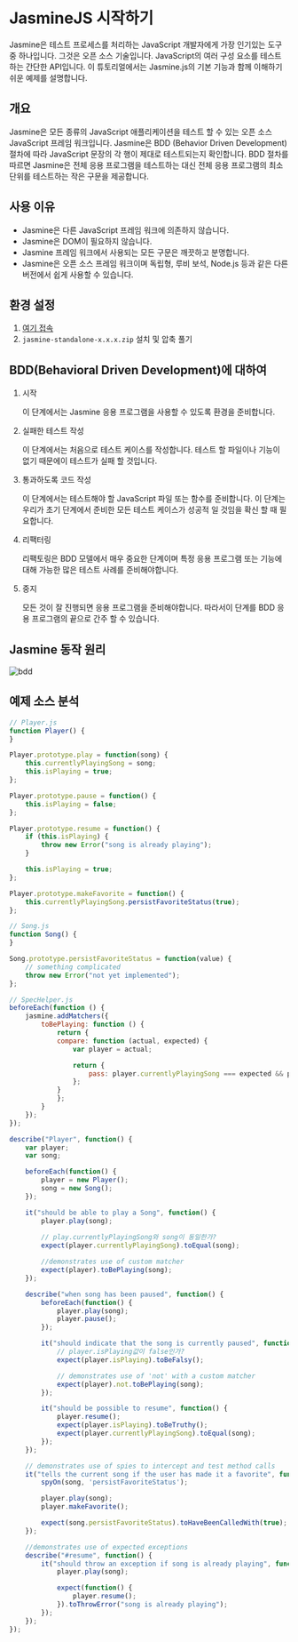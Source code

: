 # JasmineJS 시작하기

Jasmine은 테스트 프로세스를 처리하는 JavaScript 개발자에게 가장 인기있는 도구 중 하나입니다. 그것은 오픈 소스 기술입니다. JavaScript의 여러 구성 요소를 테스트하는 간단한 API입니다. 이 튜토리얼에서는 Jasmine.js의 기본 기능과 함께 이해하기 쉬운 예제를 설명합니다.

## 개요

Jasmine은 모든 종류의 JavaScript 애플리케이션을 테스트 할 수 있는 오픈 소스 JavaScript 프레임 워크입니다. Jasmine은 BDD (Behavior Driven Development) 절차에 따라 JavaScript 문장의 각 행이 제대로 테스트되는지 확인합니다. BDD 절차를 따르면 Jasmine은 전체 응용 프로그램을 테스트하는 대신 전체 응용 프로그램의 최소 단위를 테스트하는 작은 구문을 제공합니다.

## 사용 이유

- Jasmine은 다른 JavaScript 프레임 워크에 의존하지 않습니다.
- Jasmine은 DOM이 필요하지 않습니다.
- Jasmine 프레임 워크에서 사용되는 모든 구문은 깨끗하고 분명합니다.
- Jasmine은 오픈 소스 프레임 워크이며 독립형, 루비 보석, Node.js 등과 같은 다른 버전에서 쉽게 사용할 수 있습니다.

## 환경 설정

1. [여기 접속](https://github.com/jasmine/jasmine/releases)
2. `jasmine-standalone-x.x.x.zip` 설치 및 압축 풀기

## BDD(Behavioral Driven Development)에 대하여

1. 시작

    이 단계에서는 Jasmine 응용 프로그램을 사용할 수 있도록 환경을 준비합니다.

2. 실패한 테스트 작성

    이 단계에서는 처음으로 테스트 케이스를 작성합니다. 테스트 할 파일이나 기능이 없기 때문에이 테스트가 실패 할 것입니다.

3. 통과하도록 코드 작성

    이 단계에서는 테스트해야 할 JavaScript 파일 또는 함수를 준비합니다. 이 단계는 우리가 초기 단계에서 준비한 모든 테스트 케이스가 성공적 일 것임을 확신 할 때 필요합니다.

4. 리팩터링

    리팩토링은 BDD 모델에서 매우 중요한 단계이며 특정 응용 프로그램 또는 기능에 대해 가능한 많은 테스트 사례를 준비해야합니다.

5. 중지

    모든 것이 잘 진행되면 응용 프로그램을 준비해야합니다. 따라서이 단계를 BDD 응용 프로그램의 끝으로 간주 할 수 있습니다.

## Jasmine 동작 원리

![bdd](https://user-images.githubusercontent.com/27342882/48656847-079f9080-ea6e-11e8-9f97-139af88b4aac.JPG)

## 예제 소스 분석

```javascript
// Player.js
function Player() {
}

Player.prototype.play = function(song) {
    this.currentlyPlayingSong = song;
    this.isPlaying = true;
};

Player.prototype.pause = function() {
    this.isPlaying = false;
};

Player.prototype.resume = function() {
    if (this.isPlaying) {
        throw new Error("song is already playing");
    }

    this.isPlaying = true;
};

Player.prototype.makeFavorite = function() {
    this.currentlyPlayingSong.persistFavoriteStatus(true);
};
```

```javascript
// Song.js
function Song() {
}

Song.prototype.persistFavoriteStatus = function(value) {
    // something complicated
    throw new Error("not yet implemented");
};
```

```javascript
// SpecHelper.js
beforeEach(function () {
    jasmine.addMatchers({
        toBePlaying: function () {
            return {
            compare: function (actual, expected) {
                var player = actual;

                return {
                    pass: player.currentlyPlayingSong === expected && player.isPlaying
                };
            }
            };
        }
    });
});
```

```javascript
describe("Player", function() {
    var player;
    var song;

    beforeEach(function() {
        player = new Player();
        song = new Song();
    });

    it("should be able to play a Song", function() {
        player.play(song);
        
        // play.currentlyPlayingSong와 song이 동일한가?
        expect(player.currentlyPlayingSong).toEqual(song);

        //demonstrates use of custom matcher
        expect(player).toBePlaying(song);
    });

    describe("when song has been paused", function() {
        beforeEach(function() {
            player.play(song);
            player.pause();
        });

        it("should indicate that the song is currently paused", function() {
            // player.isPlaying값이 false인가?
            expect(player.isPlaying).toBeFalsy();

            // demonstrates use of 'not' with a custom matcher
            expect(player).not.toBePlaying(song);
        });

        it("should be possible to resume", function() {
            player.resume();
            expect(player.isPlaying).toBeTruthy();
            expect(player.currentlyPlayingSong).toEqual(song);
        });
    });

    // demonstrates use of spies to intercept and test method calls
    it("tells the current song if the user has made it a favorite", function() {
        spyOn(song, 'persistFavoriteStatus');

        player.play(song);
        player.makeFavorite();

        expect(song.persistFavoriteStatus).toHaveBeenCalledWith(true);
    });

    //demonstrates use of expected exceptions
    describe("#resume", function() {
        it("should throw an exception if song is already playing", function() {
            player.play(song);

            expect(function() {
                player.resume();
            }).toThrowError("song is already playing");
        });
    });
});
```